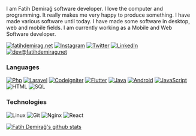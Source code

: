 
<!--Introduction -->
I am Fatih Demirağ software developer. I love the computer and programming. It really makes me very happy to produce something. I have made various software until today. I have made some software in desktop, web and mobile fields. I am currently working as a Mobile and Web Software developer.
<br>

[![fatihdemirag.net](https://img.shields.io/static/v1?label=fatihdemirag.net&message=%20&color=blue&logo=&style=flat-square&logoColor=white)](https://fatihdemirag.net/)
[![Instagram](https://img.shields.io/static/v1?label=Instagram&message=%20&color=blue&logo=Instagram&style=flat-square&logoColor=white)](https://www.instagram.com/fdemirag/)
[![Twitter](https://img.shields.io/static/v1?label=Twitter&message=%20&color=blue&logo=Twitter&style=flat-square&logoColor=white)](https://www.twitter.com/fatihdmrg/)
[![LinkedIn](https://img.shields.io/static/v1?label=LinkedIn&message=%20&color=blue&logo=Linkedin&style=flat-square&logoColor=white)](https://www.linkedin.com/in/fatihdemirag/)
[![dev@fatihdemirag.net](https://img.shields.io/static/v1?label=dev@fatihdemirag.net&message=%20&color=blue&logo=gmail&style=flat-square&logoColor=white)](mailto:dev@fatihdemirag.net)

### Languages
[![Php](https://img.shields.io/badge/-Php-000?&logo=Php&logoColor=FCC624)](https://github.com/fatihdemirag?tab=repositories&q=&type=&language=php)
[![Laravel](https://img.shields.io/badge/-Laravel-000?&logo=Laravel&logoColor=FCC624)](https://github.com/fatihdemirag?tab=repositories&q=&type=&language=laravel)
[![Codeigniter](https://img.shields.io/badge/-Codeigniter-000?&logo=Codeigniter&logoColor=FCC624)](https://github.com/fatihdemirag?tab=repositories&q=&type=&language=codeigniter)
[![Flutter](https://img.shields.io/badge/-Flutter-000?&logo=Flutter&logoColor=FCC624)](https://github.com/fatihdemirag?tab=repositories&q=&type=&language=flutter)
[![Java](https://img.shields.io/badge/-Java-000?&logo=Java&logoColor=FCC624)](https://github.com/fatihdemirag?tab=repositories&q=&type=&language=java)
[![Android](https://img.shields.io/badge/-Android-000?&logo=Android&logoColor=FCC624)](https://github.com/fatihdemirag?tab=repositories&q=&type=&language=android)
[![JavaScript](https://img.shields.io/badge/-JavaScript-000?&logo=JavaScript&logoColor=FCC624)](https://github.com/fatihdemirag?tab=repositories&q=&type=&language=javascript)
![HTML](https://img.shields.io/badge/-Html-000?&logo=Html5&logoColor=FCC624)
![SQL](https://img.shields.io/badge/-SQL-000?&logo=MySQL&logoColor=FCC624)

### Technologies

![Linux](https://img.shields.io/badge/-Linux-000?&logo=Linux&logoColor=FCC624)
![Git](https://img.shields.io/badge/-Git-000?&logo=Git&logoColor=FCC624)
![Nginx](https://img.shields.io/badge/-Nginx-000?&logo=Nginx&logoColor=FCC624)
![React](https://img.shields.io/badge/-React-000?&logo=React&logoColor=FCC624)


<p> <!-- GitHub README Stats -->
  <a href="https://gitstats.me/fatihdemirag">
    <img width="auto" height="auto" align="center" alt="Fatih Demirağ's github stats" 
         src="https://github-readme-stats.vercel.app/api?username=fatihdemirag&show_icons=true&theme=algolia&count_private=true&include_all_commits=true" />

  </a>
</p>
